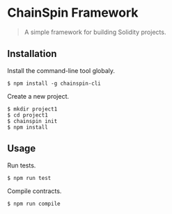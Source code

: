 # ChainSpin Framework

> A simple framework for building Solidity projects.

## Installation

Install the command-line tool globaly.

```
$ npm install -g chainspin-cli
```

Create a new project.

```
$ mkdir project1
$ cd project1
$ chainspin init
$ npm install
```

## Usage

Run tests.

```
$ npm run test
```

Compile contracts.

```
$ npm run compile
```

